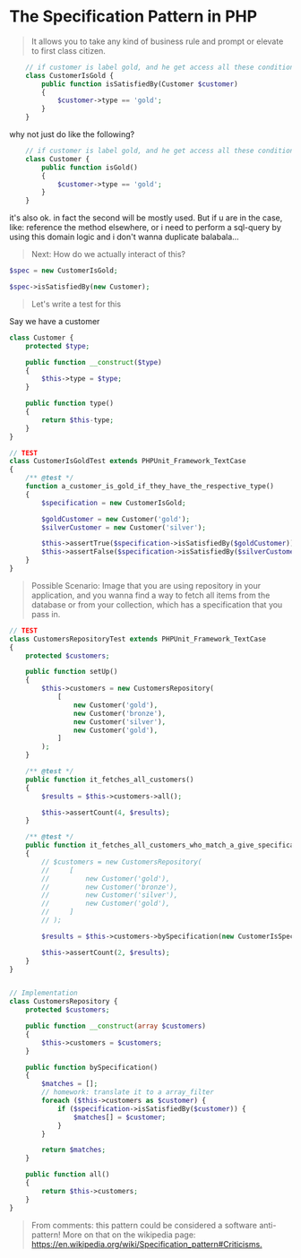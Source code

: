# The Specification Pattern in PHP

> It allows you to take any kind of business rule and prompt or elevate to first class citizen.

```php
    // if customer is label gold, and he get access all these conditional things
    class CustomerIsGold {
        public function isSatisfiedBy(Customer $customer)
        {
            $customer->type == 'gold';
        }
    }
```

why not just do like the following?

```php
    // if customer is label gold, and he get access all these conditional things
    class Customer {
        public function isGold()
        {
            $customer->type == 'gold';
        }
    }
```

it's also ok. in fact the second will be mostly used. But if u are in the case, like: reference the method elsewhere, or i need to perform a sql-query by using this domain logic and i don't wanna duplicate balabala...

> Next: How do we actually interact of this?

```php
$spec = new CustomerIsGold;

$spec->isSatisfiedBy(new Customer);

```

> Let's write a test for this

Say we have a customer

```php
class Customer {
    protected $type;

    public function __construct($type)
    {
        $this->type = $type;
    }

    public function type()
    {
        return $this-type;
    }
}

// TEST
class CustomerIsGoldTest extends PHPUnit_Framework_TextCase
{
    /** @test */
    function a_customer_is_gold_if_they_have_the_respective_type()
    {
        $specification = new CustomerIsGold;

        $goldCustomer = new Customer('gold');
        $silverCustomer = new Customer('silver');

        $this->assertTrue($specification->isSatisfiedBy($goldCustomer));
        $this->assertFalse($specification->isSatisfiedBy($silverCustomer));
    }
}
```

> Possible Scenario: Image that you are using repository in your application, and you wanna find a way to fetch all items from the database or from your collection, which has a specification that you pass in.

```php
// TEST
class CustomersRepositoryTest extends PHPUnit_Framework_TextCase
{
    protected $customers;

    public function setUp()
    {
        $this->customers = new CustomersRepository(
            [
                new Customer('gold'),
                new Customer('bronze'),
                new Customer('silver'),
                new Customer('gold'),
            ]
        );
    }

    /** @test */
    public function it_fetches_all_customers()
    {
        $results = $this->customers->all();

        $this->assertCount(4, $results);
    }

    /** @test */
    public function it_fetches_all_customers_who_match_a_give_specification()
    {
        // $customers = new CustomersRepository(
        //     [
        //         new Customer('gold'),
        //         new Customer('bronze'),
        //         new Customer('silver'),
        //         new Customer('gold'),
        //     ]
        // );

        $results = $this->customers->bySpecification(new CustomerIsSpec);

        $this->assertCount(2, $results);
    }
}


// Implementation
class CustomersRepository {
    protected $customers;

    public function __construct(array $customers)
    {
        $this->customers = $customers;
    }

    public function bySpecification()
    {
        $matches = [];
        // homework: translate it to a array_filter
        foreach ($this->customers as $customer) {
            if ($specification->isSatisfiedBy($customer)) {
                $matches[] = $customer;
            }
        }

        return $matches;
    }

    public function all()
    {
        return $this->customers;
    }
}

```

> From comments:  this pattern could be considered a software anti-pattern! More on that on the wikipedia page: <https://en.wikipedia.org/wiki/Specification_pattern#Criticisms.>
> 